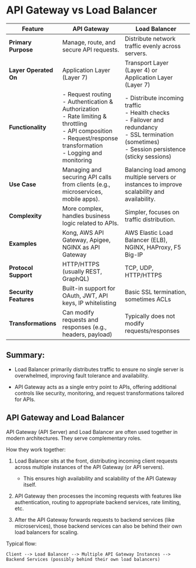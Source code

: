 # API Gateway vs Load Balancer


| Feature               | API Gateway                                                                                                                                                                 | Load Balancer                                                                                                                                             |
| --------------------- | --------------------------------------------------------------------------------------------------------------------------------------------------------------------------- | --------------------------------------------------------------------------------------------------------------------------------------------------------- |
| **Primary Purpose**   | Manage, route, and secure API requests.                                                                                                                                     | Distribute network traffic evenly across servers.                                                                                                         |
| **Layer Operated On** | Application Layer (Layer 7)                                                                                                                                                 | Transport Layer (Layer 4) or Application Layer (Layer 7)                                                                                                  |
| **Functionality**     | - Request routing<br>- Authentication & Authorization<br>- Rate limiting & throttling<br>- API composition<br>- Request/response transformation<br>- Logging and monitoring | - Distribute incoming traffic<br>- Health checks<br>- Failover and redundancy<br>- SSL termination (sometimes)<br>- Session persistence (sticky sessions) |
| **Use Case**          | Managing and securing API calls from clients (e.g., microservices, mobile apps).                                                                                            | Balancing load among multiple servers or instances to improve scalability and availability.                                                               |
| **Complexity**        | More complex, handles business logic related to APIs.                                                                                                                       | Simpler, focuses on traffic distribution.                                                                                                                 |
| **Examples**          | Kong, AWS API Gateway, Apigee, NGINX as API Gateway                                                                                                                         | AWS Elastic Load Balancer (ELB), NGINX, HAProxy, F5 Big-IP                                                                                                |
| **Protocol Support**  | HTTP/HTTPS (usually REST, GraphQL)                                                                                                                                          | TCP, UDP, HTTP/HTTPS                                                                                                                                      |
| **Security Features** | Built-in support for OAuth, JWT, API keys, IP whitelisting                                                                                                                  | Basic SSL termination, sometimes ACLs                                                                                                                     |
| **Transformations**   | Can modify requests and responses (e.g., headers, payload)                                                                                                                  | Typically does not modify requests/responses                                                                                                              |
## Summary:
- Load Balancer primarily distributes traffic to ensure no single server is overwhelmed, improving fault tolerance and availability.

- API Gateway acts as a single entry point to APIs, offering additional controls like security, monitoring, and request transformations tailored for APIs.

## API Gateway and Load Balancer
API Gateway (API Server) and Load Balancer are often used together in modern architectures. They serve complementary roles.

How they work together:
1. Load Balancer sits at the front, distributing incoming client requests across multiple instances of the API Gateway (or API servers).

    - This ensures high availability and scalability of the API Gateway itself.

2. API Gateway then processes the incoming requests with features like authentication, routing to appropriate backend services, rate limiting, etc.

3.  After the API Gateway forwards requests to backend services (like microservices), those backend services can also be behind their own load balancers for scaling.

Typical flow: 
```
Client --> Load Balancer --> Multiple API Gateway Instances --> Backend Services (possibly behind their own load balancers)

```